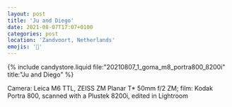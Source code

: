 ```yaml
---
layout: post
title: 'Ju and Diego'
date: 2021-08-07T17:07+0100
categories: post
location: 'Zandvoort, Netherlands'
emojis: '🔞'
---
```


{% include candystore.liquid file:"20210807_1_goma_m8_portra800_8200i" title:"Ju and Diego" %}

Camera: Leica M6 TTL, ZEISS ZM Planar T\* 50mm f/2 ZM; film: Kodak Portra 800, scanned with a Plustek 8200i, edited in Lightroom
